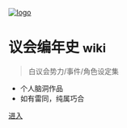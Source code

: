 [![logo](https://i.postimg.cc/hP2sdDGf/r-33.png)](https://postimg.cc/svZ5FR7r)

# 议会编年史 <small>wiki</small>

> 白议会势力/事件/角色设定集

- 个人脑洞作品
- 如有雷同，纯属巧合

[进入](/README.md)